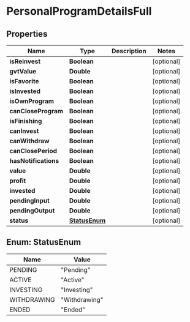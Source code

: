 
# PersonalProgramDetailsFull

## Properties
Name | Type | Description | Notes
------------ | ------------- | ------------- | -------------
**isReinvest** | **Boolean** |  |  [optional]
**gvtValue** | **Double** |  |  [optional]
**isFavorite** | **Boolean** |  |  [optional]
**isInvested** | **Boolean** |  |  [optional]
**isOwnProgram** | **Boolean** |  |  [optional]
**canCloseProgram** | **Boolean** |  |  [optional]
**isFinishing** | **Boolean** |  |  [optional]
**canInvest** | **Boolean** |  |  [optional]
**canWithdraw** | **Boolean** |  |  [optional]
**canClosePeriod** | **Boolean** |  |  [optional]
**hasNotifications** | **Boolean** |  |  [optional]
**value** | **Double** |  |  [optional]
**profit** | **Double** |  |  [optional]
**invested** | **Double** |  |  [optional]
**pendingInput** | **Double** |  |  [optional]
**pendingOutput** | **Double** |  |  [optional]
**status** | [**StatusEnum**](#StatusEnum) |  |  [optional]


<a name="StatusEnum"></a>
## Enum: StatusEnum
Name | Value
---- | -----
PENDING | &quot;Pending&quot;
ACTIVE | &quot;Active&quot;
INVESTING | &quot;Investing&quot;
WITHDRAWING | &quot;Withdrawing&quot;
ENDED | &quot;Ended&quot;




